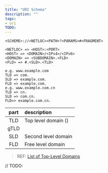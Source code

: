 ```yaml
---
title: "URI Schema"
description: ""
tags:
- uri
TODO:
---
```


```
<SCHEME>://<NETLOC><PATH>?<PARAMS>#<FRAGMENT>

<NETLOC> => <HOST>:<PORT>
<HOST> => <DOMAIN>/<IPv4>/<IPv6>
<DOMAIN> => <SUBDOMAIN>.<FLD>
<FLD> => #.<SLD>.<TLD>

e.g. www.example.com
TLD => com.
SLD => example.com.
FLD => example.com.
e.g. www.example.com.cn
TLD => cn.
SLD => com.cn.
FLD=> example.com.cn.

```

|part|description|
|:-:|:-|
| TLD | Top level domain () |
| gTLD | |
| SLD | Second level domain |
| FLD | Free level domain |

> REF: [List of Top-Level Domains](https://data.iana.org/TLD/tlds-alpha-by-domain.txt)

// TODO:
